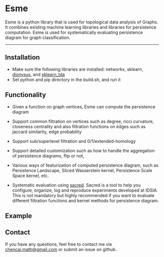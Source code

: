 # Esme
Esme is a python library that is used for topological data analysis of Graphs. It combines existing machine learning libraries
and libraries for persistence computation. Esme is used for systematically evaluating persistence diagram for graph classification. 

---
## Installation
 * Make sure the following libraries are installed: networkx, sklearn, [dionysus](https://github.com/mrzv/dionysus), and [sklearn_tda](https://github.com/MathieuCarriere/sklearn_tda)
 * Set python and pip directory in the build.sh, and run it 
 
## Functionality

* Given a function on graph vertices, Esme can compute the persistence diagram 

* Support common filtration on vertices such as degree, ricci curvature, closeness centrality and also 
filtration functions on edges such as jaccard similarity, edge probability

* Support sub/superlevel filtration and 0/1/extended-homology 

* Support detailed customization such as how to handle the aggregation of persistence diagrams, flip or not, 

* Various ways of featurization of computed persistence diagram, such as Persistence Landscape,
Sliced Wasserstein kernel, Persistence Scale Space kernel, etc.

* Systematic evaluation using [sacred](https://github.com/IDSIA/sacred). Sacred is a tool to help you configure, organize, log and reproduce experiments developed at IDSIA.
 This is not mandatory but highly recommended if you want to evaluate different filtration functions and kernel methods for persistence diagram.

## Example

## Contact
If you have any questions, feel free to contact me via chencai.math@gmail.com or submit an issue on github.
